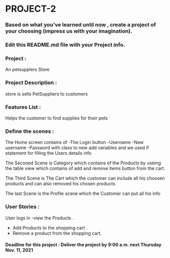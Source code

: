 # PROJECT-2

### Based on what you’ve learned until now , create a project of your choosing (impress us with your imagination).
### Edit this README.md file with your Project info.


### Project : 
An petsupplers Store

### Project Description :
store  is sells PetSuppliers to customers


### Features List :
Helps the customer to find supplies for their pets


### Define the scenes :
The Home screen contains of 
-The Login button 
-Username
-New username
-Password
with class to new add variables and we used if statement for filling the Users details info

The Seconed Scene is Category which contains of the Products by useing the table view which contains of add and remove items button from the cart.

The Third Scene is The Cart which the customer can include all his choosen products and can also removed his chosen products 

The last Scene is the Profile scene which the Customer can put all his info 


### User Stories :
User logs in
-view the Products .
- Add Products to the shopping cart .
- Remove a product from the shopping cart.   




#### Deadline for this project :  Deliver the project by 9:00 a.m. next Thursday Nov. 11, 2021 

